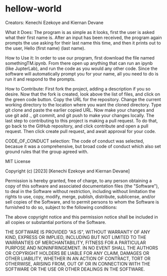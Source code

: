 # hellow-world
Creators: Kenechi Ezekoye and Kiernan Devane

What it Does:
The program is as simple as it looks, first the user is asked what their first name is. After an input has been received, the program again prompts the use asking for their last name this time, and then it prints out to the user, Hello (first name) (last name).

How to Use it:
In order to use our program, first download the file named somethingTM.ipynb. From there open up anything that can run an ipynb (like JupterLab), and run the code as you would any other code. Since the software will automatically prompt you for your name, all you need to do is run it and respond to the prompts.

How to Contribute:
First fork the project, adding a description if you so desire. Now that the fork is created, look above the list of files, and click on the green code button. Copy the URL for the repository. Change the current working directory to the location where you want the cloned directory. Type git clone and paste the earlier copied URL. Now make your changes and use git add ., git commit, and git push to make your changes locally. The last step to contributing to this project is making a pull request. To do that, go back to the GitHub repository, and click contribute and open a pull request. Then click create pull request, and await approval for your code.

CODE_OF_CONDUCT selection: The code of conduct was selected, becasue it was a comprehensive, but broad code of conduct which also set ground rules that the group agreed with.

MIT License

Copyright (c) [2023] [Kenechi Ezekoye and Kiernan Devane]

Permission is hereby granted, free of charge, to any person obtaining a copy
of this software and associated documentation files (the "Software"), to deal
in the Software without restriction, including without limitation the rights
to use, copy, modify, merge, publish, distribute, sublicense, and/or sell
copies of the Software, and to permit persons to whom the Software is
furnished to do so, subject to the following conditions:

The above copyright notice and this permission notice shall be included in all
copies or substantial portions of the Software.

THE SOFTWARE IS PROVIDED "AS IS", WITHOUT WARRANTY OF ANY KIND, EXPRESS OR
IMPLIED, INCLUDING BUT NOT LIMITED TO THE WARRANTIES OF MERCHANTABILITY,
FITNESS FOR A PARTICULAR PURPOSE AND NONINFRINGEMENT. IN NO EVENT SHALL THE
AUTHORS OR COPYRIGHT HOLDERS BE LIABLE FOR ANY CLAIM, DAMAGES OR OTHER
LIABILITY, WHETHER IN AN ACTION OF CONTRACT, TORT OR OTHERWISE, ARISING FROM,
OUT OF OR IN CONNECTION WITH THE SOFTWARE OR THE USE OR OTHER DEALINGS IN THE
SOFTWARE.
